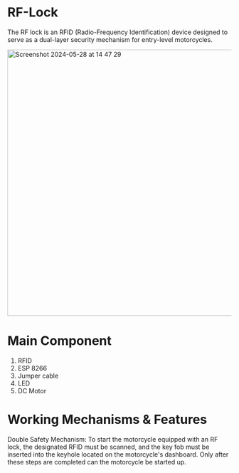 # RF-Lock

The RF lock is an RFID (Radio-Frequency Identification) device designed to serve as a dual-layer security mechanism for entry-level motorcycles.

<img width="599" alt="Screenshot 2024-05-28 at 14 47 29" src="https://github.com/WillsanAJantho/RF-Lock/assets/170993086/31a28654-1062-428d-a769-ec9732a3388c">

# Main Component
1. RFID
2. ESP 8266
3. Jumper cable
4. LED
5. DC Motor

# Working Mechanisms & Features
Double Safety Mechanism: To start the motorcycle equipped with an RF lock, the designated RFID must be scanned, and the key fob must be inserted into the keyhole located on the motorcycle's dashboard. Only after these steps are completed can the motorcycle be started up.

